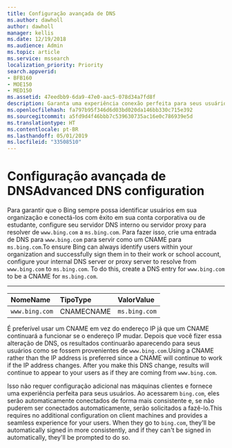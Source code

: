 ```yaml
---
title: Configuração avançada de DNS
ms.author: dawholl
author: dawholl
manager: kellis
ms.date: 12/19/2018
ms.audience: Admin
ms.topic: article
ms.service: mssearch
localization_priority: Priority
search.appverid:
- BFB160
- MOE150
- MED150
ms.assetid: 47eedbb9-6da9-47e0-aac5-078d34a7fd8f
description: Garanta uma experiência conexão perfeita para seus usuários ao configurar o servidor DNS usando um CNAME
ms.openlocfilehash: fa797b95f346d6d03bd020da146bb330c715e392
ms.sourcegitcommit: a5fd9d4f46bbb7c539630735ac16e0c786939e5d
ms.translationtype: HT
ms.contentlocale: pt-BR
ms.lasthandoff: 05/01/2019
ms.locfileid: "33508510"
---
```

# <a name="advanced-dns-configuration"></a><span data-ttu-id="ea57a-103">Configuração avançada de DNS</span><span class="sxs-lookup"><span data-stu-id="ea57a-103">Advanced DNS configuration</span></span>

<span data-ttu-id="ea57a-p101">Para garantir que o Bing sempre possa identificar usuários em sua organização e conectá-los com êxito em sua conta corporativa ou de estudante, configure seu servidor DNS interno ou servidor proxy para resolver de `www.bing.com` a `ms.bing.com`. Para fazer isso, crie uma entrada de DNS para `www.bing.com` para servir como um CNAME para `ms.bing.com`.</span><span class="sxs-lookup"><span data-stu-id="ea57a-p101">To ensure Bing can always identify users within your organization and successfully sign them in to their work or school account, configure your internal DNS server or proxy server to resolve from `www.bing.com` to `ms.bing.com`. To do this, create a DNS entry for `www.bing.com` to be a CNAME for `ms.bing.com`.</span></span>
  
****

|<span data-ttu-id="ea57a-106">**Nome**</span><span class="sxs-lookup"><span data-stu-id="ea57a-106">**Name**</span></span>|<span data-ttu-id="ea57a-107">**Tipo**</span><span class="sxs-lookup"><span data-stu-id="ea57a-107">**Type**</span></span>|<span data-ttu-id="ea57a-108">**Valor**</span><span class="sxs-lookup"><span data-stu-id="ea57a-108">**Value**</span></span>|
|:-----|:-----|:-----|
|`www.bing.com`  <br/> |<span data-ttu-id="ea57a-109">CNAME</span><span class="sxs-lookup"><span data-stu-id="ea57a-109">CNAME</span></span>  <br/> |`ms.bing.com`  <br/> |
   
<span data-ttu-id="ea57a-p102">É preferível usar um CNAME em vez do endereço IP já que um CNAME continuará a funcionar se o endereço IP mudar. Depois que você fizer essa alteração de DNS, os resultados continuarão aparecendo para seus usuários como se fossem provenientes de `www.bing.com`.</span><span class="sxs-lookup"><span data-stu-id="ea57a-p102">Using a CNAME rather than the IP address is preferred since a CNAME will continue to work if the IP address changes. After you make this DNS change, results will continue to appear to your users as if they are coming from `www.bing.com`.</span></span> 
  
<span data-ttu-id="ea57a-p103">Isso não requer configuração adicional nas máquinas clientes e fornece uma experiência perfeita para seus usuários. Ao acessarem `bing.com`, eles serão automaticamente conectados de forma mais consistente e, se não puderem ser conectados automaticamente, serão solicitados a fazê-lo.</span><span class="sxs-lookup"><span data-stu-id="ea57a-p103">This requires no additional configuration on client machines and provides a seamless experience for your users. When they go to `bing.com`, they'll be automatically signed in more consistently, and if they can't be signed in automatically, they'll be prompted to do so.</span></span>
